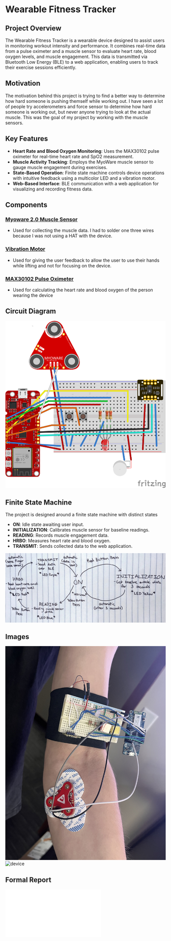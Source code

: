# Wearable Fitness Tracker
## Project Overview
The Wearable Fitness Tracker is a wearable device designed to assist users in monitoring workout intensity and performance. It combines real-time data from a pulse oximeter and a muscle sensor to evaluate heart rate, blood oxygen levels, and muscle engagement. This data is transmitted via Bluetooth Low Energy (BLE) to a web application, enabling users to track their exercise sessions efficiently.

## Motivation
The motivation behind this project is trying to find a better way to determine how hard someone is pushing themself while working out. I have seen a lot of people try accelerometers and force sensor to determine how hard someone is working out, but never anyone trying to look at the actual muscle. This was the goal of my project by working with the muscle sensors.

## Key Features
- **Heart Rate and Blood Oxygen Monitoring**: Uses the MAX30102 pulse oximeter for real-time heart rate and SpO2 measurement.
- **Muscle Activity Tracking**: Employs the MyoWare muscle sensor to gauge muscle engagement during exercises.
- **State-Based Operation**: Finite state machine controls device operations with intuitive feedback using a multicolor LED and a vibration motor.
- **Web-Based Interface**: BLE communication with a web application for visualizing and recording fitness data.

## Components

### [Myoware 2.0 Muscle Sensor](https://www.sparkfun.com/products/21265)
- Used for collecting the muscle data. I had to solder one three wires because I was not using a HAT with the device.

### [Vibration Motor](https://www.sparkfun.com/products/8449)
- Used for giving the user feedback to allow the user to use their hands while lifting and not for focusing on the device.

### [MAX30102 Pulse Oximeter](https://www.amazon.com/MAX30102-Detection-Concentration-Compatible-Arduino/dp/B07ZQNC8XP)
- Used for calculating the heart rate and blood oxygen of the person wearing the device

## Circuit Diagram
![circuit diagram](./circuit_diagram.svg)

## Finite State Machine
The project is designed around a finite state machine with distinct states
- **ON**: Idle state awaiting user input.
- **INITIALIZATION**: Calibrates muscle sensor for baseline readings.
- **READING**: Records muscle engagement data.
- **HRBO**: Measures heart rate and blood oxygen.
- **TRANSMIT**: Sends collected data to the web application.

![finite state machine](./FSM.png)

## Images
![device on forearm](./device_forearm.jpg)
![device](./device.jpg)

## Formal Report
![formal report](./Final%20Report.pdf)